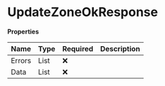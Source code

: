 # UpdateZoneOkResponse

**Properties**

| Name   | Type                     | Required | Description |
| :----- | :----------------------- | :------- | :---------- |
| Errors | List<Error>              | ❌       |             |
| Data   | List<ResourceIdentifier> | ❌       |             |

<!-- This file was generated by liblab | https://liblab.com/ -->
